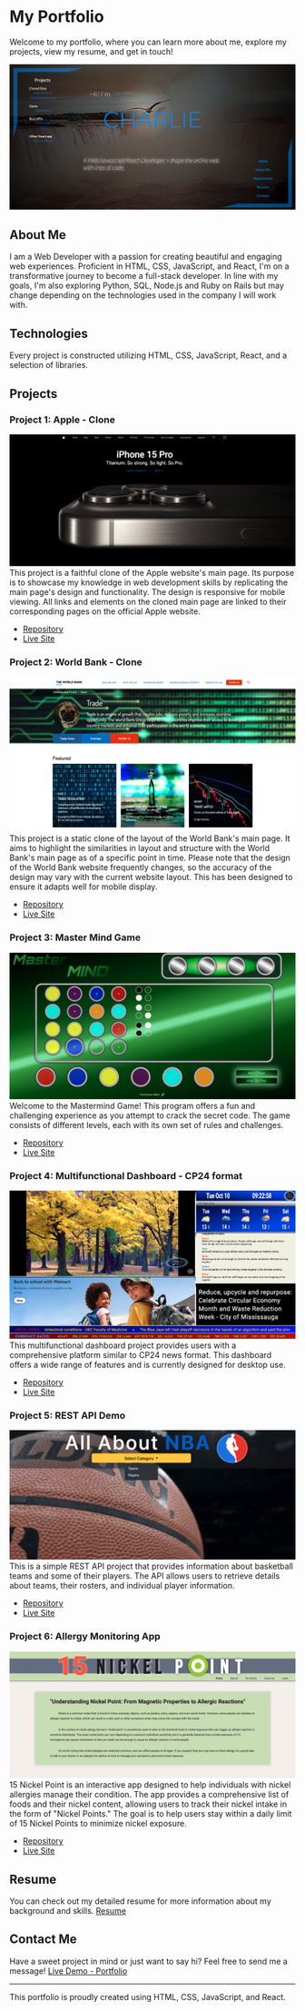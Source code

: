 # My Portfolio

Welcome to my portfolio, where you can learn more about me, explore my projects, view my resume, and get in touch!

![Portfolio Screenshot](/portfolio-main.png)

## About Me

I am a Web Developer with a passion for creating beautiful and engaging web experiences. Proficient in HTML, CSS, JavaScript, and React, I'm on a transformative journey to become a full-stack developer. In line with my goals, I'm also exploring Python, SQL, Node.js and Ruby on Rails but may change depending on the technologies used in the company I will work with.

## Technologies

Every project is constructed utilizing HTML, CSS, JavaScript, React, and a selection of libraries.

## Projects

### Project 1: Apple - Clone

![Project Screenshot](/apple-main.png)
This project is a faithful clone of the Apple website's main page. Its purpose is to showcase my knowledge in web development skills by replicating the main page's design and functionality. The design is responsive for mobile viewing. All links and elements on the cloned main page are linked to their corresponding pages on the official Apple website.

- [Repository](https://github.com/Blynx03/apple-clone)
- [Live Site](https://blynx03.github.io/apple-clone/)

### Project 2: World Bank - Clone

![Project Screenshot](/worldbank-main.png)
This project is a static clone of the layout of the World Bank's main page. It aims to highlight the similarities in layout and structure with the World Bank's main page as of a specific point in time. Please note that the design of the World Bank website frequently changes, so the accuracy of the design may vary with the current website layout. This has been designed to ensure it adapts well for mobile display.

- [Repository](https://github.com/Blynx03/worldbank-clone)
- [Live Site](https://blynx03.github.io/worldbank-clone/)

### Project 3: Master Mind Game

![Project Screenshot](/mm-game.png)
Welcome to the Mastermind Game! This program offers a fun and challenging experience as you attempt to crack the secret code. The game consists of different levels, each with its own set of rules and challenges.

- [Repository](https://github.com/Blynx03/mastermind-v3)
- [Live Site](https://blynx03.github.io/mastermind-v3/)

### Project 4: Multifunctional Dashboard - CP24 format

![Project Screenshot](/cp24-main.png)
This multifunctional dashboard project provides users with a comprehensive platform similar to CP24 news format. This dashboard offers a wide range of features and is currently designed for desktop use.

- [Repository](https://github.com/Blynx03/react-cp24)
- [Live Site](https://blynx03.github.io/react-cp24/)

### Project 5: REST API Demo

![Project Screenshot](/nba-main.png)
This is a simple REST API project that provides information about basketball teams and some of their players. The API allows users to retrieve details about teams, their rosters, and individual player information.

- [Repository](https://github.com/Blynx03/api-demo)
- [Live Site](https://blynx03.github.io/api-demo/)

### Project 6: Allergy Monitoring App

![Project Screenshot](/nickel-main.png)
15 Nickel Point is an interactive app designed to help individuals with nickel allergies manage their condition. The app provides a comprehensive list of foods and their nickel content, allowing users to track their nickel intake in the form of "Nickel Points." The goal is to help users stay within a daily limit of 15 Nickel Points to minimize nickel exposure.

- [Repository](https://github.com/Blynx03/nickel-react)
- [Live Site](https://blynx03.github.io/nickel-react/)

## Resume

You can check out my detailed resume for more information about my background and skills.
[Resume](/CRC-resume2023.pdf)

## Contact Me

Have a sweet project in mind or just want to say hi? Feel free to send me a message!
[Live Demo - Portfolio](https://blynx03.github.io/my-portfolio/)

---

This portfolio is proudly created using HTML, CSS, JavaScript, and React.

